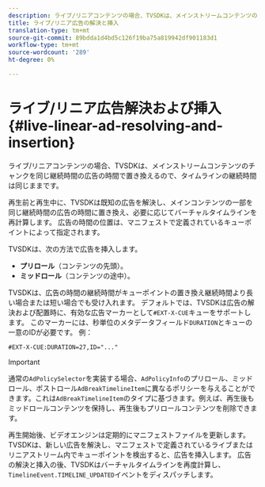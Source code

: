 ```yaml
---
description: ライブ/リニアコンテンツの場合、TVSDKは、メインストリームコンテンツのチャンクを同じ継続時間の広告の時間で置き換えるので、タイムラインの継続時間は同じままです。
title: ライブ/リニア広告の解決と挿入
translation-type: tm+mt
source-git-commit: 89bdda1d4bd5c126f19ba75a819942df901183d1
workflow-type: tm+mt
source-wordcount: '289'
ht-degree: 0%

---
```



# ライブ/リニア広告解決および挿入{#live-linear-ad-resolving-and-insertion}

ライブ/リニアコンテンツの場合、TVSDKは、メインストリームコンテンツのチャンクを同じ継続時間の広告の時間で置き換えるので、タイムラインの継続時間は同じままです。

再生前と再生中に、TVSDKは既知の広告を解決し、メインコンテンツの一部を同じ継続時間の広告の時間に置き換え、必要に応じてバーチャルタイムラインを再計算します。 広告の時間の位置は、マニフェストで定義されているキューポイントによって指定されます。

TVSDKは、次の方法で広告を挿入します。

* **プリロール**（コンテンツの先頭）。
* **ミッドロール**（コンテンツの途中）。

TVSDKは、広告の時間の継続時間がキューポイントの置き換え継続時間より長い場合または短い場合でも受け入れます。 デフォルトでは、TVSDKは広告の解決および配置時に、有効な広告マーカーとして`#EXT-X-CUE`キューをサポートします。 このマーカーには、秒単位のメタデータフィールド`DURATION`とキューの一意のIDが必要です。 例：

```
#EXT-X-CUE:DURATION=27,ID="..."
```

>[!IMPORTANT]
>
>通常の`AdPolicySelector`を実装する場合、`AdPolicyInfo`のプリロール、ミッドロール、ポストロール`AdBreakTimelineItem`に異なるポリシーを与えることができます。これは`AdBreakTimelineItem`のタイプに基づきます。例えば、再生後もミッドロールコンテンツを保持し、再生後もプリロールコンテンツを削除できます。

再生開始後、ビデオエンジンは定期的にマニフェストファイルを更新します。 TVSDKは、新しい広告を解決し、マニフェストで定義されているライブまたはリニアストリーム内でキューポイントを検出すると、広告を挿入します。 広告の解決と挿入の後、TVSDKはバーチャルタイムラインを再度計算し、`TimelineEvent.TIMELINE_UPDATED`イベントをディスパッチします。
